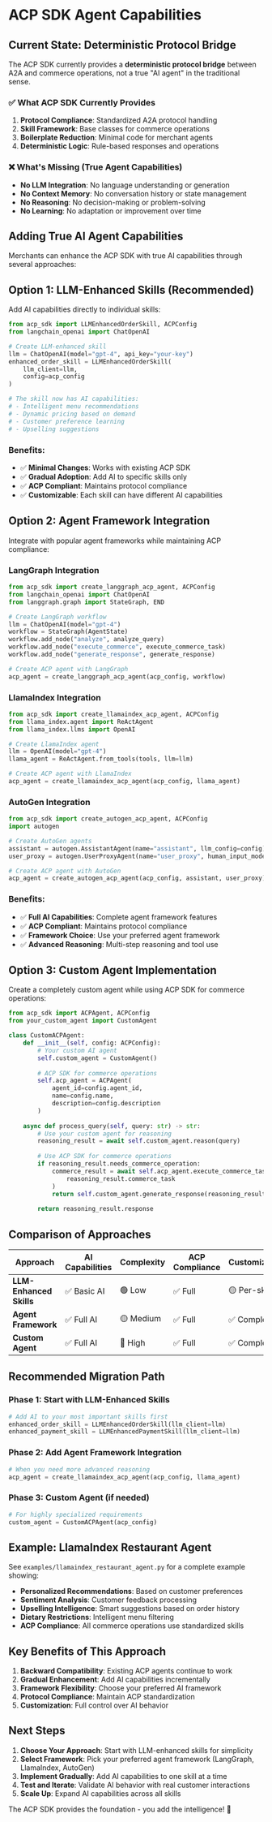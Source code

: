 # ACP SDK Agent Capabilities

## Current State: Deterministic Protocol Bridge

The ACP SDK currently provides a **deterministic protocol bridge** between A2A and commerce operations, not a true "AI agent" in the traditional sense.

### ✅ What ACP SDK Currently Provides

1. **Protocol Compliance**: Standardized A2A protocol handling
2. **Skill Framework**: Base classes for commerce operations
3. **Boilerplate Reduction**: Minimal code for merchant agents
4. **Deterministic Logic**: Rule-based responses and operations

### ❌ What's Missing (True Agent Capabilities)

- **No LLM Integration**: No language understanding or generation
- **No Context Memory**: No conversation history or state management
- **No Reasoning**: No decision-making or problem-solving
- **No Learning**: No adaptation or improvement over time

## Adding True AI Agent Capabilities

Merchants can enhance the ACP SDK with true AI capabilities through several approaches:

## Option 1: LLM-Enhanced Skills (Recommended)

Add AI capabilities directly to individual skills:

```python
from acp_sdk import LLMEnhancedOrderSkill, ACPConfig
from langchain_openai import ChatOpenAI

# Create LLM-enhanced skill
llm = ChatOpenAI(model="gpt-4", api_key="your-key")
enhanced_order_skill = LLMEnhancedOrderSkill(
    llm_client=llm,
    config=acp_config
)

# The skill now has AI capabilities:
# - Intelligent menu recommendations
# - Dynamic pricing based on demand
# - Customer preference learning
# - Upselling suggestions
```

### Benefits:
- ✅ **Minimal Changes**: Works with existing ACP SDK
- ✅ **Gradual Adoption**: Add AI to specific skills only
- ✅ **ACP Compliant**: Maintains protocol compliance
- ✅ **Customizable**: Each skill can have different AI capabilities

## Option 2: Agent Framework Integration

Integrate with popular agent frameworks while maintaining ACP compliance:

### LangGraph Integration

```python
from acp_sdk import create_langgraph_acp_agent, ACPConfig
from langchain_openai import ChatOpenAI
from langgraph.graph import StateGraph, END

# Create LangGraph workflow
llm = ChatOpenAI(model="gpt-4")
workflow = StateGraph(AgentState)
workflow.add_node("analyze", analyze_query)
workflow.add_node("execute_commerce", execute_commerce_task)
workflow.add_node("generate_response", generate_response)

# Create ACP agent with LangGraph
acp_agent = create_langgraph_acp_agent(acp_config, workflow)
```

### LlamaIndex Integration

```python
from acp_sdk import create_llamaindex_acp_agent, ACPConfig
from llama_index.agent import ReActAgent
from llama_index.llms import OpenAI

# Create LlamaIndex agent
llm = OpenAI(model="gpt-4")
llama_agent = ReActAgent.from_tools(tools, llm=llm)

# Create ACP agent with LlamaIndex
acp_agent = create_llamaindex_acp_agent(acp_config, llama_agent)
```

### AutoGen Integration

```python
from acp_sdk import create_autogen_acp_agent, ACPConfig
import autogen

# Create AutoGen agents
assistant = autogen.AssistantAgent(name="assistant", llm_config=config)
user_proxy = autogen.UserProxyAgent(name="user_proxy", human_input_mode="NEVER")

# Create ACP agent with AutoGen
acp_agent = create_autogen_acp_agent(acp_config, assistant, user_proxy)
```

### Benefits:
- ✅ **Full AI Capabilities**: Complete agent framework features
- ✅ **ACP Compliant**: Maintains protocol compliance
- ✅ **Framework Choice**: Use your preferred agent framework
- ✅ **Advanced Reasoning**: Multi-step reasoning and tool use

## Option 3: Custom Agent Implementation

Create a completely custom agent while using ACP SDK for commerce operations:

```python
from acp_sdk import ACPAgent, ACPConfig
from your_custom_agent import CustomAgent

class CustomACPAgent:
    def __init__(self, config: ACPConfig):
        # Your custom AI agent
        self.custom_agent = CustomAgent()
        
        # ACP SDK for commerce operations
        self.acp_agent = ACPAgent(
            agent_id=config.agent_id,
            name=config.name,
            description=config.description
        )
    
    async def process_query(self, query: str) -> str:
        # Use your custom agent for reasoning
        reasoning_result = await self.custom_agent.reason(query)
        
        # Use ACP SDK for commerce operations
        if reasoning_result.needs_commerce_operation:
            commerce_result = await self.acp_agent.execute_commerce_task(
                reasoning_result.commerce_task
            )
            return self.custom_agent.generate_response(reasoning_result, commerce_result)
        
        return reasoning_result.response
```

## Comparison of Approaches

| Approach | AI Capabilities | Complexity | ACP Compliance | Customization |
|----------|----------------|------------|----------------|---------------|
| **LLM-Enhanced Skills** | ✅ Basic AI | 🟢 Low | ✅ Full | 🟡 Per-skill |
| **Agent Framework** | ✅ Full AI | 🟡 Medium | ✅ Full | ✅ Complete |
| **Custom Agent** | ✅ Full AI | 🔴 High | ✅ Full | ✅ Complete |

## Recommended Migration Path

### Phase 1: Start with LLM-Enhanced Skills
```python
# Add AI to your most important skills first
enhanced_order_skill = LLMEnhancedOrderSkill(llm_client=llm)
enhanced_payment_skill = LLMEnhancedPaymentSkill(llm_client=llm)
```

### Phase 2: Add Agent Framework Integration
```python
# When you need more advanced reasoning
acp_agent = create_llamaindex_acp_agent(acp_config, llama_agent)
```

### Phase 3: Custom Agent (if needed)
```python
# For highly specialized requirements
custom_agent = CustomACPAgent(acp_config)
```

## Example: LlamaIndex Restaurant Agent

See `examples/llamaindex_restaurant_agent.py` for a complete example showing:

- **Personalized Recommendations**: Based on customer preferences
- **Sentiment Analysis**: Customer feedback processing
- **Upselling Intelligence**: Smart suggestions based on order history
- **Dietary Restrictions**: Intelligent menu filtering
- **ACP Compliance**: All commerce operations use standardized skills

## Key Benefits of This Approach

1. **Backward Compatibility**: Existing ACP agents continue to work
2. **Gradual Enhancement**: Add AI capabilities incrementally
3. **Framework Flexibility**: Choose your preferred AI framework
4. **Protocol Compliance**: Maintain ACP standardization
5. **Customization**: Full control over AI behavior

## Next Steps

1. **Choose Your Approach**: Start with LLM-enhanced skills for simplicity
2. **Select Framework**: Pick your preferred agent framework (LangGraph, LlamaIndex, AutoGen)
3. **Implement Gradually**: Add AI capabilities to one skill at a time
4. **Test and Iterate**: Validate AI behavior with real customer interactions
5. **Scale Up**: Expand AI capabilities across all skills

The ACP SDK provides the foundation - you add the intelligence! 🚀
